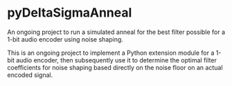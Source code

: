 # pyDeltaSigmaAnneal
An ongoing project to run a simulated anneal for the best filter possible for a 1-bit audio encoder using noise shaping.

This is an ongoing project to implement a Python extension module for a 1-bit audio encoder, then subsequently use it to determine the optimal filter coefficients for noise shaping based directly on the noise floor on an actual encoded signal.
